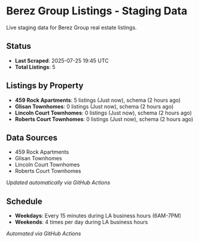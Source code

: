 # Berez Group Listings - Staging Data

Live staging data for Berez Group real estate listings.

## Status

- **Last Scraped**: 2025-07-25 19:45 UTC
- **Total Listings**: 5

## Listings by Property

- **459 Rock Apartments**: 5 listings (Just now), schema (2 hours ago)
- **Glisan Townhomes**: 0 listings (Just now), schema (2 hours ago)
- **Lincoln Court Townhomes**: 0 listings (Just now), schema (2 hours ago)
- **Roberts Court Townhomes**: 0 listings (Just now), schema (2 hours ago)

## Data Sources

- 459 Rock Apartments
- Glisan Townhomes
- Lincoln Court Townhomes
- Roberts Court Townhomes

*Updated automatically via GitHub Actions*

## Schedule

- **Weekdays**: Every 15 minutes during LA business hours (6AM-7PM)
- **Weekends**: 4 times per day during LA business hours

*Automated via GitHub Actions*

